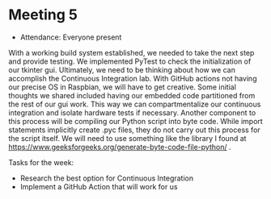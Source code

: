 # Meeting 5

- Attendance: Everyone present

With a working build system established, we needed to take the next step and provide testing. We
implemented PyTest to check the initialization of our tkinter gui. Ultimately, we need to be thinking
about how we can accomplish the Continuous Integration lab. With GitHub actions not having our precise
OS in Raspbian, we will have to get creative. Some initial thoughts we shared included having our 
embedded code partitioned from the rest of our gui work. This way we can compartmentalize our 
continuous integration and isolate hardware tests if necessary. Another component to this process will
be compiling our Python script into byte code. While import statements implicitly create .pyc files, they
do not carry out this process for the script itself. We will need to use something like the library I found at https://www.geeksforgeeks.org/generate-byte-code-file-python/ . 

Tasks for the week:
- Research the best option for Continuous Integration
- Implement a GitHub Action that will work for us 
